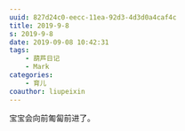 ```yaml
---
uuid: 827d24c0-eecc-11ea-92d3-4d3d0a4caf4c
title: 2019-9-8
s: 2019-9-8
date: 2019-09-08 10:42:31
tags:
	- 葫芦日记
	- Mark
categories:
	- 育儿
coauthor: liupeixin
---
```


宝宝会向前匍匐前进了。
